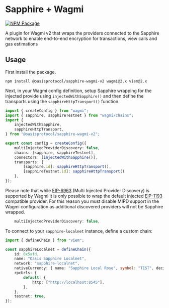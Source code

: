 # Sapphire + Wagmi

[![NPM Package](https://img.shields.io/npm/v/@oasisprotocol/sapphire-wagmi-v2)](https://www.npmjs.org/package/@oasisprotocol/sapphire-wagmi-v2)

A plugin for Wagmi v2 that wraps the providers connected to the Sapphire network to enable end-to-end encryption for transactions, view calls and gas
estimations

## Usage

First install the package.

```
npm install @oasisprotocol/sapphire-wagmi-v2 wagmi@2.x viem@2.x
```

Next, in your Wagmi config definition, setup Sapphire wrapping for the injected
provide using `injectedWithSapphire()` and then define the transports using the
`sapphireHttpTransport()` function.

```typescript
import { createConfig } from "wagmi";
import { sapphire, sapphireTestnet } from "wagmi/chains";
import {
	injectedWithSapphire,
	sapphireHttpTransport,
} from "@oasisprotocol/sapphire-wagmi-v2";

export const config = createConfig({
	multiInjectedProviderDiscovery: false,
	chains: [sapphire, sapphireTestnet],
	connectors: [injectedWithSapphire()],
	transports: {
		[sapphire.id]: sapphireHttpTransport(),
		[sapphireTestnet.id]: sapphireHttpTransport()
	},
});
```

Please note that while [EIP-6963] (Multi Injected Provider Discovery) is
supported by Wagmi it is only possible to wrap the default injected [EIP-1193]
compatible provider. For this reason you must disable MIPD support in the
Wagmi configuration as additional discovered providers will not be Sapphire
wrapped.

```typescript
    multiInjectedProviderDiscovery: false,
```

[EIP-6963]: https://eips.ethereum.org/EIPS/eip-6963
[EIP-1193]: https://eips.ethereum.org/EIPS/eip-1193


To connect to your `sapphire-localnet` instance, define a custom chain:

```typescript
import { defineChain } from "viem";

const sapphireLocalnet = defineChain({
	id: 0x5afd,
	name: "Oasis Sapphire Localnet",
	network: "sapphire-localnet",
	nativeCurrency: { name: "Sapphire Local Rose", symbol: "TEST", decimals: 18 },
	rpcUrls: {
		default: {
			http: ["http://localhost:8545"],
		},
	},
	testnet: true,
});
```
